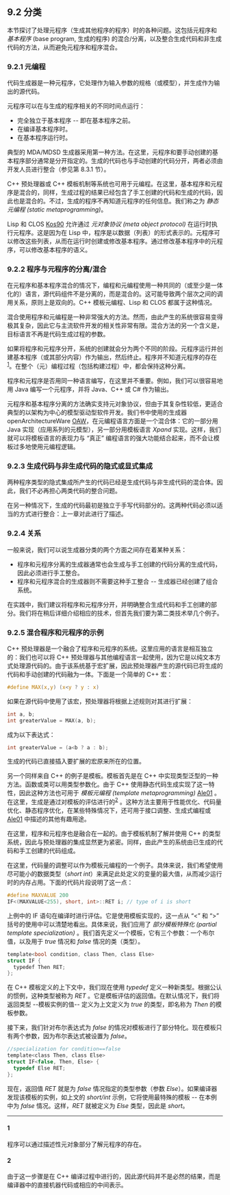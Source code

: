 ## 9.2 分类
本节探讨了处理元程序（生成其他程序的程序）时的各种问题。这包括元程序和 *基本程序* (base program, 生成的程序) 的混合/分离，以及整合生成代码和非生成代码的方法，从而避免元程序和程序混合。

### 9.2.1 元编程
代码生成器是一种元程序，它处理作为输入参数的规格（或模型），并生成作为输出的源代码。

元程序可以在与生成的程序相关的不同时间点运行：

- 完全独立于基本程序 -- 即在基本程序之前。
- 在编译基本程序时。
- 在基本程序运行时。

典型的 MDA/MDSD 生成器采用第一种方法。在这里，元程序和要手动创建的基本程序部分通常是分开指定的。生成的代码也与手动创建的代码分开，两者必须由开发人员进行整合（参见第 8.3.1 节）。

C++ 预处理器或 C++ 模板机制等系统也可用于元编程。在这里，基本程序和元程序是混合的，同样，生成过程的结果已经包含了手工创建的代码和生成的代码，因此也是混合的。不过，生成的程序不再知道元程序的任何信息。我们称之为 *静态元编程 (static metaprogramming)*。

Lisp 和 CLOS [Kos90](../ref.md#kos90) 允许通过 *元对象协议 (meta object protocol)* 在运行时执行元程序。这是因为在 Lisp 中，程序是以数据（列表）的形式表示的。元程序可以修改这些列表，从而在运行时创建或修改基本程序。通过修改基本程序中的元程序，可以修改基本程序的语义。

### 9.2.2 程序与元程序的分离/混合
在元程序和基本程序混合的情况下，编程和元编程使用一种共同的（或至少是一体化的）语言，源代码组件不是分离的，而是混合的。这可能导致两个层次之间的调用关系，原则上是双向的。C++ 模板元编程、Lisp 和 CLOS 都属于这种情况。

混合使用程序和元编程是一种非常强大的方法。然而，由此产生的系统很容易变得极其复杂，因此它与主流软件开发的相关性非常有限。混合方法的另一个含义是，目标语言不再是代码生成过程的参数。

如果将程序和元程序分开，系统的创建就会分为两个不同的阶段。元程序运行并创建基本程序（或其部分内容）作为输出，然后终止。程序并不知道元程序的存在<sup>[1](#1)</sup>。在整个（元）编程过程（包括构建过程）中，都会保持这种分离。

程序和元程序是否用同一种语言编写，在这里并不重要。例如，我们可以很容易地用 Java 编写一个元程序，并将 Java、C++ 或 C# 作为输出。

元程序和基本程序分离的方法确实支持元对象协议，但由于其复杂性较低，更适合典型的以架构为中心的模型驱动型软件开发。我们书中使用的生成器 openArchitectureWare [OAW](../ref.md#oaw)，在元编程语言方面是一个混合体：它的一部分用 Java 实现（应用系列的元模型），另一部分用模板语言 *Xpand* 实现。这样，我们就可以将模板语言的表现力与 “真正” 编程语言的强大功能结合起来，而不会让模板过多地使用元编程逻辑。

### 9.2.3 生成代码与非生成代码的隐式或显式集成
两种程序类型的隐式集成所产生的代码已经是生成代码与非生成代码的混合体。因此，我们不必再担心两类代码的整合问题。

在另一种情况下，生成的代码最初是独立于手写代码部分的。这两种代码必须以适当的方式进行整合：上一章对此进行了描述。

### 9.2.4 关系
一般来说，我们可以说生成器分类的两个方面之间存在着某种关系：

- 程序和元程序分离的生成器通常也会生成与手工创建的代码分离的生成代码，因此必须进行手工整合。
- 程序和元程序混合的生成器则不需要这种手工整合 -- 生成器已经创建了组合系统。

在实践中，我们建议将程序和元程序分开，并明确整合生成代码和手工创建的部分。我们将在稍后详细介绍相应的技术，但首先我们要为第二类技术举几个例子。

### 9.2.5 混合程序和元程序的示例
C++ 预处理器是一个融合了程序和元程序的系统。这里应用的语言是相互独立的：我们也可以将 C++ 预处理器与其他编程语言一起使用，因为它是以纯文本方式处理源代码的。由于该系统基于宏扩展，因此预处理器产生的源代码已将生成的代码和手动创建的代码融为一体。下面是一个简单的 C++ 宏：

```c
#define MAX(x,y) (x<y ? y : x)
```

如果在源代码中使用了该宏，预处理器将根据上述规则对其进行扩展：

```c
int a, b;
int greaterValue = MAX(a, b);
```

成为以下表达式：

```c
int greaterValue = (a<b ? a : b);
```

生成的代码已直接插入要扩展的宏原来所在的位置。

另一个同样来自 C++ 的例子是模板。模板首先是在 C++ 中实现类型泛型的一种方法。函数或类可以用类型参数化。由于 C++ 使用静态代码生成实现了这一特性，因此这种方法也可用于 *模板元编程 (template metaprogramming)* [Ale01](../ref.md#ale01) 。在这里，生成是通过对模板的评估进行的<sup>[2](#2)</sup> 。这种方法主要用于性能优化、代码量优化、静态程序优化，在某些特殊情况下，还可用于接口调整、生成式编程或 [Ale01](../ref.md#ale01)  中描述的其他有趣用途。

在这里，程序和元程序也是融合在一起的。由于模板机制了解并使用 C++ 的类型系统，因此与预处理器的集成显然更为紧密。同样，由此产生的系统由已生成的代码和手工创建的代码组成。

在这里，代码量的调整可以作为模板元编程的一个例子。具体来说，我们希望使用尽可能小的数据类型（*short int*）来满足此处定义的变量的最大值，从而减少运行时的内存占用。下面的代码片段说明了这一点：

```c
#define MAXVALUE 200
IF<(MAXVALUE<255), short, int>::RET i; // type of i is short
```

上例中的 IF 语句在编译时进行评估。它是使用模板实现的，这一点从 “<” 和 “>” 括号的使用中可以清楚地看出。具体来说，我们应用了 *部分模板特殊化 (partial template specialization)* 。我们首先定义一个模板，它有三个参数：一个布尔值，以及用于 *true* 情况和 *false* 情况的类（类型）。

```c
template<bool condition, class Then, class Else>
struct IF {
  typedef Then RET;
};
```
在 C++ 模板定义的上下文中，我们现在使用 *typedef* 定义一种新类型。根据公认的惯例，这种类型被称为 *RET* 。它是模板评估的返回值。在默认情况下，我们将返回类型 --模板实例的值-- 定义为上文定义为 *true* 的类型，即名称为 *Then* 的模板参数。

接下来，我们针对布尔表达式为 *false* 的情况对模板进行了部分特化。现在模板只有两个参数，因为布尔表达式被设置为 *false*。

```c
//specialization for condition==false 
template<class Then, class Else>
struct IF<false, Then, Else> {
  typedef Else RET;
};
```

现在，返回值 *RET* 就是为 *false* 情况指定的类型参数（参数 *Else*）。如果编译器发现该模板的实例，如上文的 *short/int* 示例，它将使用最特殊的模板 -- 在本例中为 *false* 情况。这样，*RET* 就被定义为 *Else* 类型，因此是 *short*。

---
#### 1
程序可以通过描述性元对象部分了解元程序的存在。

#### 2
由于这一步骤是在 C++ 编译过程中进行的，因此源代码并不是必然的结果，而是编译器中的直接机器代码或相应的中间表示。
